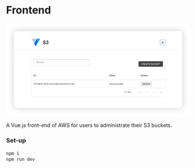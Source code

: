 # Frontend

<img src="https://raw.githubusercontent.com/anthonybudd/s3-from-scratch/master/_img/front-end-shadow.png">

A Vue.js front-end of AWS for users to administrate their S3 buckets.


### Set-up
```
npm i
npm run dev
```